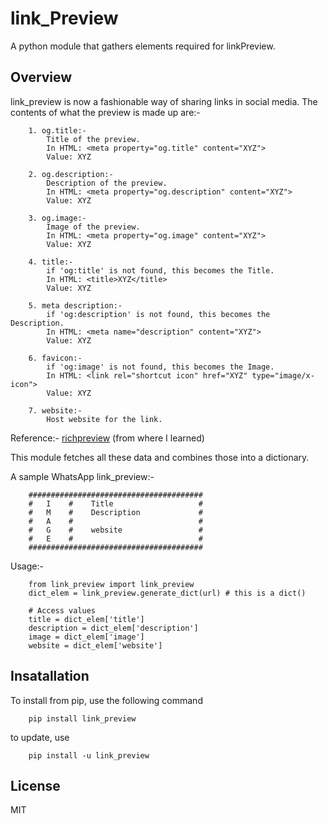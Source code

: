 # link_Preview

A python module that gathers elements required for linkPreview. 

## Overview
link_preview is now a fashionable way of sharing links in social media. 
The contents of what the preview is made up are:-

        1. og.title:-
            Title of the preview. 
            In HTML: <meta property="og.title" content="XYZ">
            Value: XYZ
            
        2. og.description:-
            Description of the preview.
            In HTML: <meta property="og.description" content="XYZ">
            Value: XYZ
            
        3. og.image:-
            Image of the preview.
            In HTML: <meta property="og.image" content="XYZ">
            Value: XYZ
            
        4. title:-
            if 'og:title' is not found, this becomes the Title.
           	In HTML: <title>XYZ</title>
            Value: XYZ
            
        5. meta description:-
            if 'og:description' is not found, this becomes the Description.
            In HTML: <meta name="description" content="XYZ">
            Value: XYZ
            
        6. favicon:-
            if 'og:image' is not found, this becomes the Image.
            In HTML: <link rel="shortcut icon" href="XYZ" type="image/x-icon">
            Value: XYZ
            
        7. website:-
            Host website for the link.
            
   Reference:- [richpreview](https://richpreview.com) (from where I learned)
    
   This module fetches all these data and combines those into a dictionary.
    
   A sample WhatsApp link_preview:-
    
        #######################################
        #   I    #    Title                   #
        #   M    #    Description             #
        #   A    #                            #
        #   G    #    website                 #
        #   E    #                            #
        #######################################
    
   Usage:-
		
        from link_preview import link_preview
        dict_elem = link_preview.generate_dict(url) # this is a dict()
        
   		# Access values
        title = dict_elem['title']
        description = dict_elem['description']
        image = dict_elem['image']
        website = dict_elem['website']

## Insatallation
To install from pip, use the following command
	
		pip install link_preview
to update, use

		pip install -u link_preview

## License
MIT 